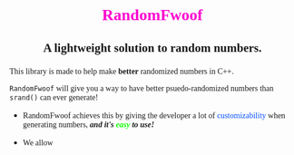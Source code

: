 <style>@import url(https://fonts.googleapis.com/css?family=Roboto+Slab:100,200,300,regular,500,600,700,800,900);

p {
    font-family: Roboto Slab;
}

</style>


# <p style="color:rgb(255, 0, 208); text-align: center;">RandomFwoof</p>
## <p style="text-align: center"> A lightweight solution to random numbers.</p>

This library is made to help make **better** randomized numbers in C++.

`RandomFwoof` will give you a way to have better psuedo-randomized numbers than `srand()` can ever generate! 

- RandomFwoof achieves this by giving the developer a lot of <span style="color:rgb(0, 76, 255)">customizability</span> when generating numbers, ***and it's <span style="color:rgb(9, 255, 0)">easy</span> to use!*** 🎉


- We allow 